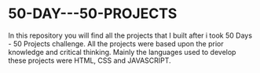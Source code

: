 # 50-DAY---50-PROJECTS
In this repository you will find all the projects that I built after i took 50 Days - 50 Projects challenge.
All the projects were based upon the prior knowledge and critical thinking.
Mainly the languages used to develop these projects were HTML, CSS and JAVASCRIPT.
